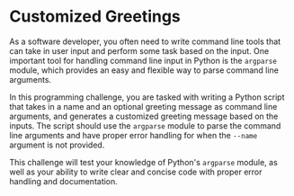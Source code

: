 # Customized Greetings

As a software developer, you often need to write command line tools that can take in user input and perform some task based on the input. One important tool for handling command line input in Python is the `argparse` module, which provides an easy and flexible way to parse command line arguments.

In this programming challenge, you are tasked with writing a Python script that takes in a name and an optional greeting message as command line arguments, and generates a customized greeting message based on the inputs. The script should use the `argparse` module to parse the command line arguments and have proper error handling for when the `--name` argument is not provided.

This challenge will test your knowledge of Python's `argparse` module, as well as your ability to write clear and concise code with proper error handling and documentation.
